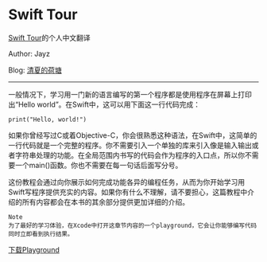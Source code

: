 # Swift Tour
[Swift Tour](https://developer.apple.com/library/prerelease/ios/documentation/Swift/Conceptual/Swift_Programming_Language/GuidedTour.html#//apple_ref/doc/uid/TP40014097-CH2-XID_1)的个人中文翻译

Author: Jayz

Blog: [清夏的荷塘](http://www.tsingxia.com)

----------------------------------------------

一般情况下，学习用一门新的语言编写的第一个程序都是使用程序在屏幕上打印出“Hello world”。在Swift中，这可以用下面这一行代码完成：

```
print("Hello, world!")
```
如果你曾经写过C或着Objective-C，你会很熟悉这种语法，在Swift中，这简单的一行代码就是一个完整的程序。你不需要引入一个单独的库来引入像是输入输出或者字符串处理的功能。在全局范围内书写的代码会作为程序的入口点，所以你不需要一个main()函数。你也不需要在每一句话后面写分号。

这份教程会通过向你展示如何完成功能各异的编程任务，从而为你开始学习用Swift写程序提供充实的内容。如果你有什么不理解，请不要担心，这篇教程中介绍的所有内容都会在本书的其余部分提供更加详细的介绍。

```
Note
为了最好的学习体验，在Xcode中打开这章节内容的一个playground，它会让你能够编写代码同时立即看到执行结果。
```
[下载Playground](https://developer.apple.com/library/prerelease/ios/documentation/Swift/Conceptual/Swift_Programming_Language/GuidedTour.playground.zip)